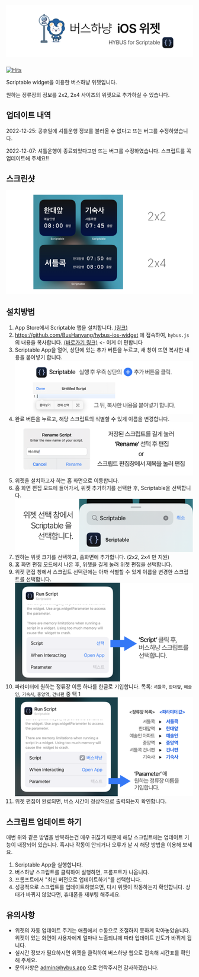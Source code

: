 # <img alt="버스하냥 iOS 위젯" src="./images/title.png">

[![Hits](https://hits.seeyoufarm.com/api/count/incr/badge.svg?url=https%3A%2F%2Fgithub.com%2FBusHanyang%2Fhybus-ios-widget&count_bg=%2379C83D&title_bg=%23555555&icon=&icon_color=%23E7E7E7&title=hits&edge_flat=false)](https://hits.seeyoufarm.com)

Scriptable widget을 이용한 버스하냥 위젯입니다.

원하는 정류장의 정보를 2x2, 2x4 사이즈의 위젯으로 추가하실 수 있습니다.

## 업데이트 내역

2022-12-25: 공휴일에 셔틀운행 정보를 불러올 수 없다고 뜨는 버그를 수정하였습니다.

2022-12-07: 셔틀운행이 종료되었다고만 뜨는 버그를 수정하였습니다. 스크립트를 꼭 업데이트해 주세요!!

## 스크린샷
<img alt="screenshot" src="./images/screenshot.png">


## 설치방법

1. App Store에서 Scriptable 앱을 설치합니다. [(링크)](https://apps.apple.com/kr/app/scriptable/id1405459188)
2. https://github.com/BusHanyang/hybus-ios-widget 에 접속하여, `hybus.js` 의 내용을 복사합니다. [(바로가기 링크)](https://raw.githubusercontent.com/BusHanyang/hybus-ios-widget/main/hybus.js) <- 이게 더 편합니다
3. Scriptable App을 열어, 상단에 있는 추가 버튼을 누르고, 새 창이 뜨면 복사한 내용을 붙여넣기 합니다. <img alt="3_desc" src="./images/3_description.png">
4. 완료 버튼을 누르고, 해당 스크립트의 식별할 수 있게 이름을 변경합니다. <img alt="4_desc" src="./images/4_description.png">
5. 위젯을 설치하고자 하는 홈 화면으로 이동합니다.
6. 홈 화면 편집 모드에 들어가서, 위젯 추가하기를 선택한 후, Scriptable을 선택합니다. <img alt="6_desc" src="./images/6_description.png">
7. 원하는 위젯 크기를 선택하고, 홈화면에 추가합니다. (2x2, 2x4 만 지원)
8. 홈 화면 편집 모드에서 나온 후, 위젯을 길게 눌러 위젯 편집을 선택합니다.
9. 위젯 편집 창에서 스크립트 선택란에는 아까 식별할 수 있게 이름을 변경한 스크립트를 선택합니다. <img alt="9_desc" src="./images/9_description.png">
10. 파라미터에 원하는 정류장 이름 하나를 한글로 기입합니다. 목록: `셔틀콕`, `한대앞`, `예술인`, `기숙사`, `중앙역`, `건너편` 중 택 1 <img alt="10_desc" src="./images/10_description.png">
11. 위젯 편집이 완료되면, 버스 시간이 정상적으로 출력되는지 확인합니다.


## 스크립트 업데이트 하기

매번 위와 같은 방법을 반복하는건 매우 귀찮기 때문에 해당 스크립트에는 업데이트 기능이 내장되어 있습니다. 혹시나 작동이 안되거나 오류가 날 시 해당 방법을 이용해 보세요.

1. Scriptable App을 실행합니다.
2. 버스하냥 스크립트를 클릭하여 실행하면, 프롬프트가 나옵니다.
3. 프롬프트에서 "최신 버전으로 업데이트하기"를 선택합니다.
4. 성공적으로 스크립트를 업데이트하였으면, 다시 위젯이 작동하는지 확인합니다. 상태가 바뀌지 않았다면, 휴대폰을 재부팅 해주세요.


## 유의사항

* 위젯의 자동 업데이트 주기는 애플에서 수동으로 조절하지 못하게 막아놓았습니다. 위젯이 있는 화면이 사용자에게 얼마나 노출되냐에 따라 업데이트 빈도가 바뀌게 됩니다.
* 실시간 정보가 필요하시면 위젯을 클릭하여 버스하냥 웹으로 접속해 시간표를 확인해 주세요.
* 문의사항은 admin@hybus.app 으로 연락주시면 감사하겠습니다.

